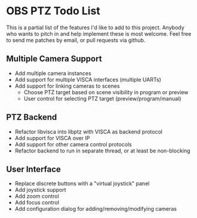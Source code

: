 OBS PTZ Todo List
=================

This is a partial list of the features I'd like to add to this project.
Anybody who wants to pitch in and help implement these is most welcome.
Feel free to send me patches by email, or pull requests via github.

Multiple Camera Support
-----------------------

- Add multiple camera instances
- Add support for multiple VISCA interfaces (multiple UARTs)
- Add support for linking cameras to scenes
  - Choose PTZ target based on scene visibility in program or preview
  - User control for selecting PTZ target (preview/program/manual)

PTZ Backend
-----------

- Refactor libvisca into libptz with VISCA as backend protocol
- Add support for VISCA over IP
- Add support for other camera control protocols
- Refactor backend to run in separate thread, or at least be non-blocking

User Interface
--------------

- Replace discrete buttons with a "virtual joystick" panel
- Add joystick support
- Add zoom control
- Add focus control
- Add configuration dialog for adding/removing/modifying cameras
